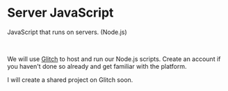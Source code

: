 # Server JavaScript

JavaScript that runs on servers. (Node.js)

<br>

We will use [Glitch](https://glitch.com) to host and run our Node.js scripts. Create an account if you haven't done so already and get familiar with the platform.

I will create a shared project on Glitch soon.
